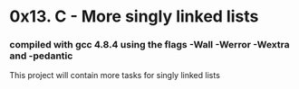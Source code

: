 # 0x13. C - More singly linked lists


### compiled with gcc 4.8.4 using the flags -Wall -Werror -Wextra and -pedantic

This project will contain more tasks for singly linked lists